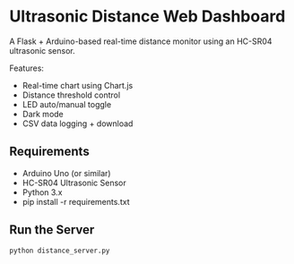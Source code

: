# Ultrasonic Distance Web Dashboard

A Flask + Arduino-based real-time distance monitor using an HC-SR04 ultrasonic sensor. 

Features:
- Real-time chart using Chart.js
- Distance threshold control
- LED auto/manual toggle
- Dark mode
- CSV data logging + download

## Requirements

- Arduino Uno (or similar)
- HC-SR04 Ultrasonic Sensor
- Python 3.x
- pip install -r requirements.txt

## Run the Server

```bash
python distance_server.py

